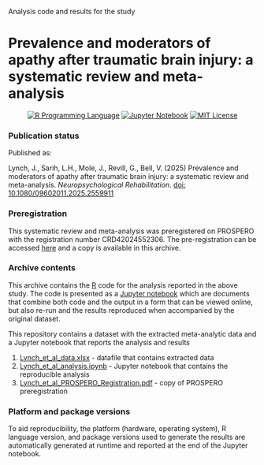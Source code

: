 Analysis code and results for the study

# Prevalence and moderators of apathy after traumatic brain injury: a systematic review and meta-analysis

<p align="center">
	<a href="https://en.wikipedia.org/wiki/R_(programming_language)"><img
		alt="R Programming Language"
		src="https://img.shields.io/badge/Language-R-%232268BB.svg"></a>
	<a href="https://en.wikipedia.org/wiki/Project_Jupyter#Jupyter_Notebook"><img
		alt="Jupyter Notebook"
		src="https://img.shields.io/badge/Jupyter-Notebook-68B7EB"></a>
	<a href="https://opensource.org/licenses/MIT"><img
		alt="MIT License"
		src="https://img.shields.io/badge/license-MIT-blue.svg"></a>
</p>

### Publication status
Published as:

Lynch, J., Sarih, L.H., Mole, J., Revill, G., Bell, V. (2025) Prevalence and moderators of apathy after traumatic brain injury: a systematic review and meta-analysis. *Neuropsychological Rehabilitation*. [doi: 10.1080/09602011.2025.2559911](https://doi.org/10.1080/09602011.2025.2559911)

### Preregistration
This systematic review and meta-analysis was preregistered on PROSPERO with the registration number CRD42024552306. The pre-registration can be accessed [here](https://www.crd.york.ac.uk/PROSPERO/view/CRD42024552306) and a copy is available in this archive.

### Archive contents
This archive contains the [R](https://en.wikipedia.org/wiki/R_(programming_language)) code for the analysis reported in the above study. The code is presented as a [Jupyter notebook](https://jupyter-notebook-beginner-guide.readthedocs.io/en/latest/what_is_jupyter.html) which are documents that combine both code and the output in a form that can be viewed online, but also re-run and the results reproduced when accompanied by the original dataset.

This repository contains a dataset with the extracted meta-analytic data and a Jupyter notebook that reports the analysis and results

1.  [Lynch_et_al_data.xlsx](https://github.com/lynchjess/Apathy-TBI-meta/raw/refs/heads/main/Lynch_et_al_data.xlsx) - datafile that contains extracted data
2.  [Lynch_et_al_analysis.ipynb](https://github.com/lynchjess/Apathy-TBI-meta/blob/main/Lynch_et_al_analysis.ipynb) - Jupyter notebook that contains the reproducible analysis
3.  [Lynch_et_al_PROSPERO_Registration.pdf](https://github.com/lynchjess/Apathy-TBI-meta/blob/main/Lynch_et_al_PROSPERO_Registration.pdf) - copy of PROSPERO preregistration

### Platform and package versions

To aid reproducibility, the platform (hardware, operating system), R language version, and package versions used to generate the results are automatically generated at runtime and reported at the end of the Jupyter notebook.
